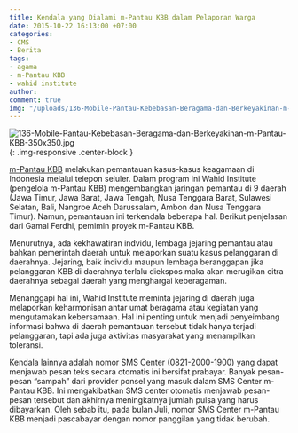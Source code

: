 ```yaml
---
title: Kendala yang Dialami m-Pantau KBB dalam Pelaporan Warga
date: 2015-10-22 16:13:00 +07:00
categories:
- CMS
- Berita
tags:
- agama
- m-Pantau KBB
- wahid institute
author: 
comment: true
img: "/uploads/136-Mobile-Pantau-Kebebasan-Beragama-dan-Berkeyakinan-m-Pantau-KBB-350x350.jpg"
---
```


![136-Mobile-Pantau-Kebebasan-Beragama-dan-Berkeyakinan-m-Pantau-KBB-350x350.jpg](/uploads/136-Mobile-Pantau-Kebebasan-Beragama-dan-Berkeyakinan-m-Pantau-KBB-350x350.jpg){: .img-responsive .center-block }

[m-Pantau KBB](http://wiki.ciptamedia.org/wiki/M-Pantau_Kebebasan_Beragama_dan_Berkeyakinan) melakukan pemantauan kasus-kasus keagamaan di Indonesia melalui telepon seluler. Dalam program ini Wahid Institute (pengelola m-Pantau KBB) mengembangkan jaringan pemantau di 9 daerah (Jawa Timur, Jawa Barat, Jawa Tengah, Nusa Tenggara Barat, Sulawesi Selatan, Bali, Nangroe Aceh Darussalam, Ambon dan Nusa Tenggara Timur). Namun, pemantauan ini terkendala beberapa hal. Berikut penjelasan dari Gamal Ferdhi, pemimin proyek m-Pantau KBB.

Menurutnya, ada kekhawatiran indvidu, lembaga jejaring pemantau atau bahkan pemerintah daerah untuk melaporkan suatu kasus pelanggaran di daerahnya. Jejaring, baik individu maupun lembaga beranggapan jika pelanggaran KBB di daerahnya terlalu diekspos maka akan merugikan citra daerahnya sebagai daerah yang menghargai keberagaman.

Menanggapi hal ini, Wahid Institute meminta jejaring di daerah juga melaporkan keharmonisan antar umat beragama atau kegiatan yang mengutamakan kebersamaan. Hal ini penting untuk menjadi penyeimbang informasi bahwa di daerah pemantauan tersebut tidak hanya terjadi pelanggaran, tapi ada juga aktivitas masyarakat yang menampilkan toleransi.

Kendala lainnya adalah nomor SMS Center (0821-2000-1900) yang dapat menjawab pesan teks secara otomatis ini bersifat prabayar. Banyak pesan-pesan “sampah” dari provider ponsel yang masuk dalam SMS Center m-Pantau KBB. Ini mengakibatkan SMS center otomatis menjawab pesan-pesan tersebut dan akhirnya meningkatnya jumlah pulsa yang harus dibayarkan. Oleh sebab itu, pada bulan Juli, nomor SMS Center m-Pantau KBB menjadi pascabayar dengan nomor panggilan yang tidak berubah.